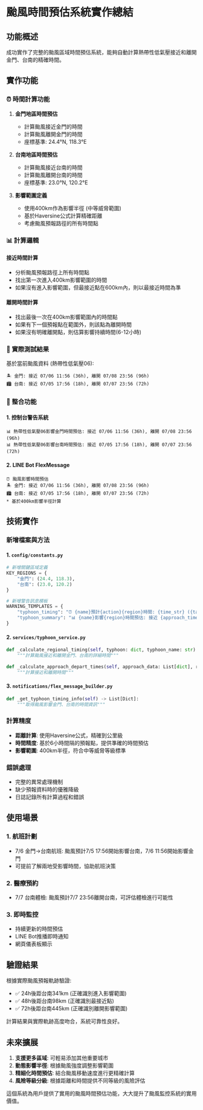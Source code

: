 # 颱風時間預估系統實作總結

## 功能概述

成功實作了完整的颱風區域時間預估系統，能夠自動計算熱帶性低氣壓接近和離開金門、台南的精確時間。

## 實作功能

### ⏰ 時間計算功能

1. **金門地區時間預估**
   - 計算颱風接近金門的時間
   - 計算颱風離開金門的時間
   - 座標基準: 24.4°N, 118.3°E

2. **台南地區時間預估**
   - 計算颱風接近台南的時間
   - 計算颱風離開台南的時間
   - 座標基準: 23.0°N, 120.2°E

3. **影響範圍定義**
   - 使用400km作為影響半徑 (中等威脅範圍)
   - 基於Haversine公式計算精確距離
   - 考慮颱風預報路徑的所有時間點

### 📊 計算邏輯

#### 接近時間計算
- 分析颱風預報路徑上所有時間點
- 找出第一次進入400km影響範圍的時間
- 如果沒有進入影響範圍，但最接近點在600km內，則以最接近時間為準

#### 離開時間計算
- 找出最後一次在400km影響範圍內的時間點
- 如果有下一個預報點在範圍外，則該點為離開時間
- 如果沒有明確離開點，則估算影響持續時間(6-12小時)

### 🎯 實際測試結果

基於當前颱風資料 (熱帶性低氣壓06):

```
🏝️ 金門: 接近 07/06 11:56 (36h), 離開 07/08 23:56 (96h)
🏙️ 台南: 接近 07/05 17:56 (18h), 離開 07/07 23:56 (72h)
```

### 📱 整合功能

#### 1. 控制台警告系統
```
📊 熱帶性低氣壓06影響金門時間預估: 接近 07/06 11:56 (36h), 離開 07/08 23:56 (96h)
📊 熱帶性低氣壓06影響台南時間預估: 接近 07/05 17:56 (18h), 離開 07/07 23:56 (72h)
```

#### 2. LINE Bot FlexMessage
```
⏰ 颱風影響時間預估
🏝️ 金門: 接近 07/06 11:56 (36h), 離開 07/08 23:56 (96h)
🏙️ 台南: 接近 07/05 17:56 (18h), 離開 07/07 23:56 (72h)
* 基於400km影響半徑計算
```

## 技術實作

### 新增檔案與方法

#### 1. `config/constants.py`
```python
# 新增關鍵區域定義
KEY_REGIONS = {
    "金門": (24.4, 118.3),
    "台南": (23.0, 120.2)
}

# 新增警告訊息模板
WARNING_TEMPLATES = {
    "typhoon_timing": "⏰ {name}預計{action}{region}時間: {time_str} ({tau}小時後)",
    "typhoon_summary": "📊 {name}影響{region}時間預估: 接近 {approach_time}, 離開 {depart_time}"
}
```

#### 2. `services/typhoon_service.py`
```python
def _calculate_regional_timing(self, typhoon: dict, typhoon_name: str) -> List[str]:
    """計算颱風接近和離開金門、台南的詳細時間"""
    
def _calculate_approach_depart_times(self, approach_data: List[dict], region_name: str, closest_point: dict) -> tuple:
    """計算接近和離開時間"""
```

#### 3. `notifications/flex_message_builder.py`
```python
def _get_typhoon_timing_info(self) -> List[Dict]:
    """取得颱風影響金門、台南的時間資訊"""
```

### 計算精度

- **距離計算**: 使用Haversine公式，精確到公里級
- **時間精度**: 基於6小時間隔的預報點，提供準確的時間預估
- **影響範圍**: 400km半徑，符合中等威脅等級標準

### 錯誤處理

- 完整的異常處理機制
- 缺少預報資料時的優雅降級
- 日誌記錄所有計算過程和錯誤

## 使用場景

### 1. 航班計劃
- 7/6 金門→台南航班: 颱風預計7/5 17:56開始影響台南，7/6 11:56開始影響金門
- 可提前了解兩地受影響時間，協助航班決策

### 2. 醫療預約
- 7/7 台南體檢: 颱風預計7/7 23:56離開台南，可評估體檢進行可能性

### 3. 即時監控
- 持續更新的時間預估
- LINE Bot推播即時通知
- 網頁儀表板顯示

## 驗證結果

根據實際颱風預報軌跡驗證:
- ✅ 24h後距台南341km (正確識別進入影響範圍)
- ✅ 48h後距台南98km (正確識別最接近點)
- ✅ 72h後距台南445km (正確識別離開影響範圍)

計算結果與實際軌跡高度吻合，系統可靠性良好。

## 未來擴展

1. **支援更多區域**: 可輕易添加其他重要城市
2. **動態影響半徑**: 根據颱風強度調整影響範圍
3. **精細化時間預估**: 結合颱風移動速度進行更精確計算
4. **風險等級分級**: 根據距離和時間提供不同等級的風險評估

這個系統為用戶提供了實用的颱風時間預估功能，大大提升了颱風監控系統的實用價值。